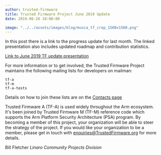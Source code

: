 ```yaml
---
author: trusted-firmware
title: Trusted Firmware Project June 2019 Update
date: 2019-06-26 10:00:00

image: "../../assets/images/blog/musca_tf_crop_1500x1500.png"
---
```


In this post there is a link to the progress update for last month. The linked presentation also includes updated roadmap and contribution statistics.

[Link to June 2019 TF update presentation](/docs/TrustedFirmware-Update-June-2019.pdf)

For more information or to get involved, the Trusted Firmware Project maintains the following mailing lists for developers on mailman:

```
tf-a
tf-m
tf-a-tests
```

Details on how to join these lists are on the [Contacts page](/contact/)

Trusted Firmware A (TF-A) is used widely throughout the Arm ecosystem. It's been joined by Trusted Firmware M (TF-M) reference code which supports the Arm Platform Security Architecture (PSA) program.
By becoming a member of this project, your organization will be able to steer the strategy of the project. If you would like your organization to be a member, please get in touch with enquiries@TrustedFirmware.org for more details.

Bill Fletcher
_Linaro Community Projects Division_
